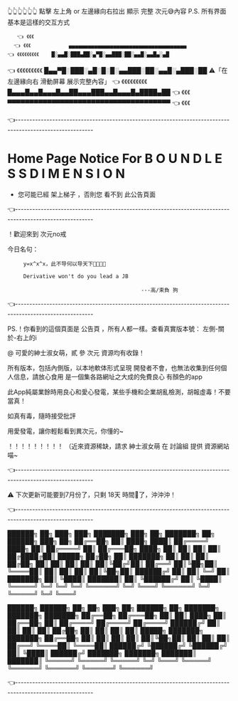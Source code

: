  👆👆👆👆👆👆             點擊 左上角 or 左邊緣向右拉出 顯示 完整 次元😅內容    P.S. 所有界面 基本是這樣的交互方式



       👈 《《《
      👈 《《《            ▄▄▄▄▄▄▄▄▄▄▄▄▄▄▄▄▄▄▄▄▄▄▄▄▄▄▄▄▄▄▄▄▄▄▄▄▄
    👈 《《《《《《《《《    █░▄▄█░███▄██░▄▀█░▄▄███░██░▄▄█░▄▄█▄░▄█
  👈 《《《《《《《《《      █▄▄▀█░███░▄█░█░█░▄▄███░██░▄▄█░▄███░██  ⚠️「在 左邊緣向右 滑動屏幕 展示完整內容」
    👈 《《《《《《《《《    █▄▄▄█▄▄█▄▄▄█▄▄██▄▄▄███▄▄█▄▄▄█▄████▄██
      👈 《《《            ▀▀▀▀▀▀▀▀▀▀▀▀▀▀▀▀▀▀▀▀▀▀▀▀▀▀▀▀▀▀▀▀▀▀▀▀▀
        👈 《《《



👈---------------------------------------------------------------------------------------------------------
                                                                                                                       
 # Home Page Notice For B O U N D L E S S   D I M E N S I O N

 - 您可能已經 架上梯子 ，否則您 看不到 此公告頁面

👈---------------------------------------------------------------------------------------------------------

   ！歡迎來到 次元no戒

   今日名句：

         y=x^x^x，此不导何以导天下

         Derivative won't do you lead a JB

                                              ---高/束負 狗

👈---------------------------------------------------------------------------------------------------------

  PS.！你看到的這個頁面是 公告頁 ，所有人都一樣。查看真實版本號： 左側-關於-右上的i

 @ 可愛的紳士淑女萌，貳 參 次元 資源均有收錄！

所有版本，包括內側版，以本地軟体形式呈現
開發者不會，也無法收集到任何個人信息，請放心食用
是一個集各路網址之大成的免費良心 有顏色的app

 此App純屬業餘時用良心和愛心發電，某些手機和企業胡亂檢測，胡報虛毒！不要當真！

 如真有毒，隨時接受批評

 用愛發電，讓你輕鬆看到異次元，你懂的~

 ！！！！！！！！！ （近來資源稀缺，請求 紳士淑女萌 在 討論組 提供 資源網站 喵~

👈---------------------------------------------------------------------------------------------------------

 ⚠ 下次更新可能要到7月份了，只剩 18天 時間🐶了，沖沖沖！

👈---------------------------------------------------------------------------------------------------------

  ██████╗     ██╗    ███╗   ███╗     ███████╗    ███╗   ██╗    ███████╗    ██╗     ██████╗     ███╗    ██╗
  ██╔══██╗    ██║    ████╗ ████║    ██╔════╝    ████╗   ██║    ██╔════╝   ██║    ██╔═══██╗    ████╗   ██║
  ██║   ██║   ██║    ██╔████╔██║    █████╗      ██╔██╗  ██║    ███████╗   ██║    ██║    ██║    ██╔██╗ ██║
  ██║   ██║   ██║    ██║╚██╔╝██║    ██╔══╝      ██║╚██╗██║    ╚════██║    ██║    ██║    ██║    ██║╚██╗██║
  ██████╔╝    ██║    ██║ ╚═╝ ██║    ███████╗    ██║ ╚████║    ███████║    ██║    ╚██████╔╝    ██║ ╚████║
  ╚═════╝     ╚═╝    ╚═╝     ╚═╝    ╚══════╝    ╚═╝  ╚═══╝    ╚══════╝    ╚═╝     ╚═════╝     ╚═╝  ╚═══╝


  ██████╗       ██████╗     ██╗   ██╗    ███╗   ██╗    ██████╗     ██╗         ███████╗     ███████╗    ███████╗
  ██╔══██╗    ██╔═══██╗    ██║    ██║   ████╗   ██║   ██╔══██╗    ██║         ██╔════╝    ██╔════╝    ██╔════╝
  ██████╔╝    ██║    ██║    ██║   ██║    ██╔██╗ ██║   ██║   ██║    ██║         █████╗       ███████╗    ███████╗
  ██╔══██╗    ██║    ██║    ██║   ██║    ██║╚██╗██║   ██║   ██║    ██║         ██╔══╝       ╚════██║    ╚════██║
  ██████╔╝    ╚██████╔╝    ╚██████╔╝    ██║ ╚████║    ██████╔╝    ███████╗   ███████╗    ███████║    ███████║
  ╚═════╝      ╚═════╝      ╚═════╝     ╚═╝  ╚═══╝    ╚═════╝     ╚══════╝   ╚══════╝    ╚══════╝    ╚══════╝

👈---------------------------------------------------------------------------------------------------------
